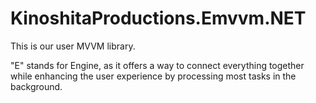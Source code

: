 # KinoshitaProductions.Emvvm.NET

This is our user MVVM library. 

"E" stands for Engine, as it offers a way to connect everything together while enhancing the user experience by processing most tasks in the background.